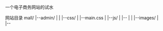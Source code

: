 ﻿# 
一个电子商务网站的试水

网站目录
mall/
|--admin/
|
|
|--css/
|  |--main.css
|
|--js/
|  |--
|
|
|--images/
|  |--